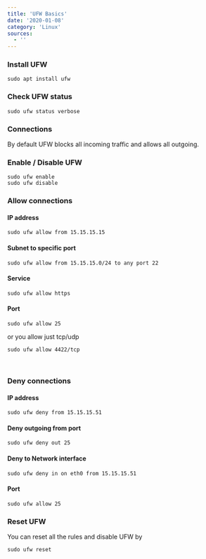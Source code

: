 ```yaml
---
title: 'UFW Basics'
date: '2020-01-08'
category: 'Linux'
sources:
  - ''
---
```


### Install UFW

```shell
sudo apt install ufw
```

### Check UFW status

```shell
sudo ufw status verbose
```

### Connections

By default UFW blocks all incoming traffic and allows all outgoing.

### Enable / Disable UFW

```shell
sudo ufw enable
sudo ufw disable
```

### Allow connections

#### IP address

```shell
sudo ufw allow from 15.15.15.15
```

#### Subnet to specific port

```shell
sudo ufw allow from 15.15.15.0/24 to any port 22
```

#### Service

```shell
sudo ufw allow https
```

#### Port

```shell
sudo ufw allow 25
```

or you allow just tcp/udp

```shell
sudo ufw allow 4422/tcp
```

<br />

### Deny connections

#### IP address

```shell
sudo ufw deny from 15.15.15.51
```

#### Deny outgoing from port

```shell
sudo ufw deny out 25
```

#### Deny to Network interface

```shell
sudo ufw deny in on eth0 from 15.15.15.51
```

#### Port

```shell
sudo ufw allow 25
```

### Reset UFW

You can reset all the rules and disable UFW by

```shell
sudo ufw reset
```
